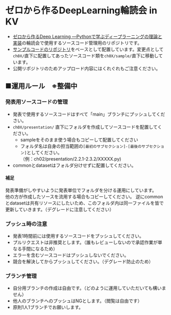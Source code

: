# ゼロから作るDeepLearning輪読会 in KV

* [ゼロから作るDeep Learning ―Pythonで学ぶディープラーニングの理論と実装](https://www.amazon.co.jp/dp/4873117585)の輪読会で使用するソースコード管理用のリポジトリです。
* [サンプルコードのリポジトリ](https://github.com/oreilly-japan/deep-learning-from-scratch)をベースとして配置しています。変更点として`ch0X/`直下に配置してあったソースコード類を`ch0X/sample/`直下に移動しています。
* 公開リポジトリのためアップロード内容にはくれぐれもご注意ください。

## ■運用ルール　※整備中

### 発表用ソースコードの管理
* 発表で使用するソースコードはすべて「main」ブランチにプッシュしてください。
* `ch0X/presentation/` 直下にフォルダを作成してソースコードを配置してください。
  - sampleをそのまま使う場合もコピーして配置してください
  - フォルダ名は自身の担当範囲の`[最初のサブセクション]-[最後のサブセクション]`としてください。<br>（例：ch02/presentation/2.2.1-2.3.2/XXXXX.py)
* commonとdatasetはフォルダ分けせずに配置してください。
#### 補足
発表準備がしやすいように発表単位でフォルダを分ける運用にしています。<br> 他の方が作成したソースを流用する場合もコピーしてください。
逆にcommonとdatasetは共有リソースにしたいため、このフォルダ内は同一ファイルを皆で更新していきます。（デグレードに注意してください）

### プッシュ時の注意
* 発表1時間前には使用するソースコードをプッシュしてください。
* プルリクエストは非推奨とします。（誰もレビューしないので承認作業が単なる手間になるため）
* エラーを含むソースコードはプッシュしないでください。
* 競合を解決してからプッシュしてください。（デグレード防止のため）

### ブランチ管理
* 自分用ブランチの作成は自由です。（どのように運用していただいても構いません）
* 他人のブランチへのプッシュはNGとします。（閲覧は自由です）
* 原則1人1ブランチでお願いします。
